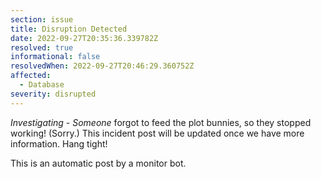 ```yaml
---
section: issue
title: Disruption Detected
date: 2022-09-27T20:35:36.339782Z
resolved: true
informational: false
resolvedWhen: 2022-09-27T20:46:29.360752Z
affected:
  - Database
severity: disrupted
---
```

*Investigating* - _Someone_ forgot to feed the plot bunnies, so they stopped working! (Sorry.) This incident post will be updated once we have more information. Hang tight!

This is an automatic post by a monitor bot.
        